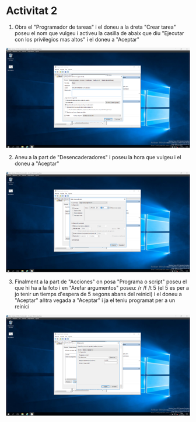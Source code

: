 # Activitat 2

1. Obra el "Programador de tareas" i el doneu a la dreta "Crear tarea" poseu el nom que vulgeu i activeu la casilla de abaix que diu "Ejecutar con los privilegios mas altos" i el doneu a "Aceptar"
<img src="Captura de pantalla 2024-10-12 152353.png">



2. Aneu a la part de "Desencaderadores" i poseu la hora que vulgeu i el doneu a "Aceptar"
<img src="Captura de pantalla 2024-10-12 152601.png">


3. Finalment a la part de "Acciones" on posa "Programa o script" poseu el que hi ha a la foto i en "Arefar argumentos" poseu: /r /f /t 5 (el 5 es per a jo tenir un tiemps d'espera de 5 segons abans del reinici) i el doneu a "Aceptar" añtra vegada a "Aceptar" i ja el teniu programat per a un reinici
<img src="Captura de pantalla 2024-10-12 152615.png">
